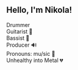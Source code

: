 ## Hello, I'm Nikola!
Drummer 
<br>
Guitarist 🎸
<br>
Bassist 🎺
<br>
Producer 🔊
<br>
Pronouns: mu/sic 🖤
<br>
Unhealthy into Metal 💔



<!--
**nikolapernik/nikolapernik** is a ✨ _special_ ✨ repository because its `README.md` (this file) appears on your GitHub profile.

Here are some ideas to get you started:

- 🔭 I’m currently working on ...
- 🌱 I’m currently learning ...
- 👯 I’m looking to collaborate on ...
- 🤔 I’m looking for help with ...
- 💬 Ask me about ...
- 📫 How to reach me: ...
- 😄 Pronouns: ...
- ⚡ Fun fact: ...
-->

